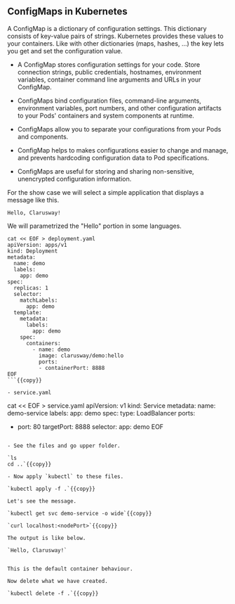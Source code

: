 ## ConfigMaps in Kubernetes

A ConfigMap is a dictionary of configuration settings. This dictionary consists of key-value pairs of strings. Kubernetes provides these values to your containers. Like with other dictionaries (maps, hashes, ...) the key lets you get and set the configuration value.

- A ConfigMap stores configuration settings for your code. Store connection strings, public credentials, hostnames, environment variables, container command line arguments and URLs in your ConfigMap.

- ConfigMaps bind configuration files, command-line arguments, environment variables, port numbers, and other configuration artifacts to your Pods' containers and system components at runtime.

- ConfigMaps allow you to separate your configurations from your Pods and components. 

- ConfigMap helps to makes configurations easier to change and manage, and prevents hardcoding configuration data to Pod specifications.

- ConfigMaps are useful for storing and sharing non-sensitive, unencrypted configuration information.

For the show case we will select a simple application that displays a message like this.

```text
Hello, Clarusway!
```

We will parametrized the "Hello" portion in some languages.

```
cat << EOF > deployment.yaml
apiVersion: apps/v1
kind: Deployment
metadata:
  name: demo
  labels:
    app: demo
spec:
  replicas: 1
  selector:
    matchLabels:
      app: demo
  template:
    metadata:
      labels:
        app: demo
    spec:
      containers:
        - name: demo
          image: clarusway/demo:hello
          ports:
          - containerPort: 8888
EOF
```{{copy}}

- service.yaml

```
cat << EOF > service.yaml
apiVersion: v1
kind: Service
metadata:
  name: demo-service
  labels:
    app: demo
spec:
  type: LoadBalancer
  ports:
  - port: 80
    targetPort: 8888
  selector:
    app: demo
EOF
```{{copy}}

- See the files and go upper folder.

`ls
cd ..`{{copy}}

- Now apply `kubectl` to these files.

`kubectl apply -f .`{{copy}}

Let's see the message.

`kubectl get svc demo-service -o wide`{{copy}}

`curl localhost:<nodePort>`{{copy}}

The output is like below.

`Hello, Clarusway!`


This is the default container behaviour.

Now delete what we have created.

`kubectl delete -f .`{{copy}}